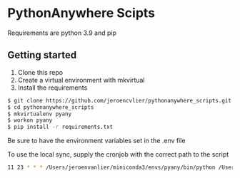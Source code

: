 # PythonAnywhere Scipts

Requirements are python 3.9 and pip

Getting started
---------------
1. Clone this repo
2. Create a virtual environment with mkvirtual
3. Install the requirements

```bash
$ git clone https://github.com/jeroencvlier/pythonanywhere_scripts.git
$ cd pythonanywhere_scripts
$ mkvirtualenv pyany
$ workon pyany
$ pip install -r requirements.txt
```

Be sure to have the environment variables set in the .env file

To use the local sync, supply the cronjob with the correct path to the script

```bash
11 23 * * * /Users/jeroenvanlier/miniconda3/envs/pyany/bin/python /Users/jeroenvanlier/Documents/Github/pythonanywhere_scripts/src/local_rsync.py >> /Users/jeroenvanlier/Documents/Github/pythonanywhere_scripts/logs/local_rsync_logfile.log 2>&1
```